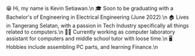 😁 Hi, my name is Kevin Setiawan.\n
🎓 Soon to be graduating with a Bachelor's of Engineering in Electrical Engineering (June 2022).\n
🏠 Lives in Tangerang Selatan, with a passion in Tech Industry specifically all things related to computers.\n
👨‍🔧 Currently working as computer laboratory assistant for computers and middle school tutor with loose time.\n
🖥 Hobbies include assembling PC parts, and learning Finance.\n

<!---
kevinwebtest/kevinwebtest is a ✨ special ✨ repository because its `README.md` (this file) appears on your GitHub profile.
You can click the Preview link to take a look at your changes.
--->
